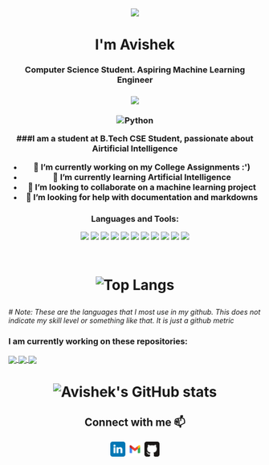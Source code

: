 <div align="center">
<img src="https://user-images.githubusercontent.com/42115530/92640221-9728ca00-f2fa-11ea-8994-c72b26e937de.gif" align="center"/>
</div>
<h1 align= center>I'm Avishek

<h3 align= center>Computer Science Student. Aspiring Machine Learning Engineer

<h3 align=center>

![](https://visitor-badge.laobi.icu/badge?page_id=AvishekRoy16.AvishekRoy16)


<!-- ![Github](https://img.shields.io/github/followers/AvishekRoy16?label=Follow&style=social) -->
<img align="center" alt="Python" src="https://media-exp1.licdn.com/dms/image/C4E16AQHk3FpqmRv_8g/profile-displaybackgroundimage-shrink_200_800/0/1621691371353?e=1628726400&v=beta&t=yeWyYpYYyP5wBII3CQsH0eFs-OHGv8lHfujbhKJjRoI" />



###I am a student at B.Tech CSE Student, passionate about Airtificial Intelligence
- 🔭 I’m currently working on my College Assignments :')
- 🌱 I’m currently learning Artificial Intelligence 
- 👯 I’m looking to collaborate on a machine learning project 
- 🤔 I’m looking for help with documentation and markdowns

<h3 align=center>Languages and Tools:</h3>

<p align="center">
 <img src="https://img.shields.io/badge/Python-3776AB?style=for-the-badge&logo=python&logoColor=white"/>
  <img src="https://img.shields.io/badge/Flask-000000?style=for-the-badge&logo=flask&logoColor=white"/>
 <img src="https://img.shields.io/badge/HTML-239120?style=for-the-badge&logo=html5&logoColor=white"/>
 <img src="https://img.shields.io/badge/CSS-239120?&style=for-the-badge&logo=css3&logoColor=white"/> 
 <img src="https://img.shields.io/badge/MySQL-00000F?style=for-the-badge&logo=mysql&logoColor=white"/> 
 <img src="https://img.shields.io/badge/Github-F7DF1E?style=for-the-badge&logo=github&logoColor=black"/>
 <img src="https://img.shields.io/badge/Git-00599C?style=for-the-badge&logo=git&logoColor=white"/>
 <img src="https://img.shields.io/badge/Java-00599C?style=for-the-badge&logo=Java&logoColor=white"/>

 <img src="https://img.shields.io/badge/Markdown-000000?style=for-the-badge&logo=markdown&logoColor=white"/> 

 <img src="https://img.shields.io/badge/Django-092E20?style=for-the-badge&logo=django&logoColor=white"/>
  <img src="https://img.shields.io/badge/php-092E20?style=for-the-badge&logo=php&logoColor=white"/>
</p>

<!-- <img align="" alt="Python" width="26px" src="https://raw.githubusercontent.com/github/explore/80688e429a7d4ef2fca1e82350fe8e3517d3494d/topics/python/python.png" />

<img align="left" alt="Visual Studio Code" width="26px" src="https://raw.githubusercontent.com/github/explore/80688e429a7d4ef2fca1e82350fe8e3517d3494d/topics/visual-studio-code/visual-studio-code.png" />

<img align="left" alt="Terminal" width="26px" src="https://raw.githubusercontent.com/github/explore/80688e429a7d4ef2fca1e82350fe8e3517d3494d/topics/terminal/terminal.png" />

<img align="left" alt="Git" width="26px" src="https://raw.githubusercontent.com/github/explore/80688e429a7d4ef2fca1e82350fe8e3517d3494d/topics/git/git.png" />

<img align="left" alt="GitHub" width="26px" src="https://raw.githubusercontent.com/github/explore/78df643247d429f6cc873026c0622819ad797942/topics/github/github.png" /> -->


<br/>
<h1 align = center>

![Top Langs](https://github-readme-stats.vercel.app/api/top-langs/?username=AvishekRoy16&layout=compact&theme=radical&hide_border=true)
</h1>

*# Note: These are the languages that I most use in my github. This does not indicate my skill level or something like that. It is just a github metric*

### I am currently working on these repositories:
<a href="https://github.com/AvishekRoy16/DeepLearning">
  <img align="center" src="https://github-readme-stats.vercel.app/api/pin/?username=AvishekRoy16&repo=Deeplearning&theme=radical&hide_border=true" />
</a>

<a href="https://github.com/AvishekRoy16/Python">
  <img align="center" src="https://github-readme-stats.vercel.app/api/pin/?username=AvishekRoy16&repo=Python&theme=radical&hide_border=true" />
</a>

<a href="https://github.com/AvishekRoy16/DSA">
  <img align="center" src="https://github-readme-stats.vercel.app/api/pin/?username=AvishekRoy16&repo=DSA&theme=radical&hide_border=true" />
</a>

<br/>

<h1 align = center>

![Avishek's GitHub stats](https://github-readme-stats.vercel.app/api?username=AvishekRoy16&count_private=true&show_icons=true&theme=radical&hide_border=true)
             


<h2 align='center'>Connect with me  📫 </h2>
<p align = 'center'> 
<a href = https://www.linkedin.com/in/avishek16 target='_blank'> <img src=https://github.com/edent/SuperTinyIcons/blob/master/images/svg/linkedin.svg height='30' weight='30'/></a> 
<a href="https://mail.google.com/mail/?view=cm&fs=1&tf=1&to=savishek.roy.india@gmail.com" target="_blank"><img src=https://github.com/edent/SuperTinyIcons/blob/master/images/svg/gmail.svg height='30' weight='30'/></a>
 <a href = https://github.com/AvishekRoy16 target='_blank'> <img src=https://github.com/edent/SuperTinyIcons/blob/master/images/svg/github.svg height='30' weight='30'/></a>
 </p>
